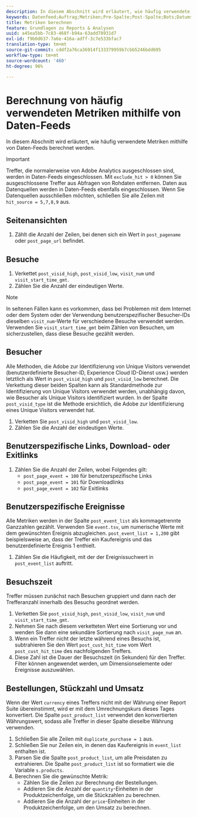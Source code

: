 ```yaml
---
description: In diesem Abschnitt wird erläutert, wie häufig verwendete Metriken mithilfe von Daten-Feeds berechnet werden.
keywords: Datenfeed;Auftrag;Metriken;Pre-Spalte;Post-Spalte;Bots;Datumsfilterung;Ereignis-Zeichenfolge;Allgemein;Formeln
title: Metriken berechnen
feature: Grundlagen zu Reports & Analysen
uuid: a45ea5bb-7c83-468f-b94a-63add78931d7
exl-id: f9b0d637-7a6e-416a-adff-3c7e533bfac7
translation-type: tm+mt
source-git-commit: cddf2a76ca36914f133379959b7cbb5246bdd695
workflow-type: tm+mt
source-wordcount: '460'
ht-degree: 96%

---
```


# Berechnung von häufig verwendeten Metriken mithilfe von Daten-Feeds

In diesem Abschnitt wird erläutert, wie häufig verwendete Metriken mithilfe von Daten-Feeds berechnet werden.

>[!IMPORTANT]
>
>Treffer, die normalerweise von Adobe Analytics ausgeschlossen sind, werden in Daten-Feeds eingeschlossen. Mit `exclude_hit > 0` können Sie ausgeschlossene Treffer aus Abfragen von Rohdaten entfernen. Daten aus Datenquellen werden in Daten-Feeds ebenfalls eingeschlossen. Wenn Sie Datenquellen ausschließen möchten, schließen Sie alle Zeilen mit `hit_source = 5,7,8,9` aus.

## Seitenansichten

1. Zählt die Anzahl der Zeilen, bei denen sich ein Wert in `post_pagename` oder `post_page_url` befindet.

## Besuche

1. Verkettet `post_visid_high`, `post_visid_low`, `visit_num` und `visit_start_time_gmt`.
1. Zählen Sie die Anzahl der eindeutigen Werte.

>[!NOTE]
>
>In seltenen Fällen kann es vorkommen, dass bei Problemen mit dem Internet oder dem System oder der Verwendung benutzerspezifischer Besucher-IDs dieselben `visit_num`-Werte für verschiedene Besuche verwendet werden. Verwenden Sie `visit_start_time_gmt` beim Zählen von Besuchen, um sicherzustellen, dass diese Besuche gezählt werden.

## Besucher

Alle Methoden, die Adobe zur Identifizierung von Unique Visitors verwendet (benutzerdefinierte Besucher-ID, Experience Cloud ID-Dienst usw.) werden letztlich als Wert in `post_visid_high` und `post_visid_low` berechnet. Die Verkettung dieser beiden Spalten kann als Standardmethode zur Identifizierung von Unique Visitors verwendet werden, unabhängig davon, wie Besucher als Unique Visitors identifiziert wurden. In der Spalte `post_visid_type` ist die Methode ersichtlich, die Adobe zur Identifizierung eines Unique Visitors verwendet hat.

1. Verketten Sie `post_visid_high` und `post_visid_low`.
2. Zählen Sie die Anzahl der eindeutigen Werte.

## Benutzerspezifische Links, Download- oder Exitlinks

1. Zählen Sie die Anzahl der Zeilen, wobei Folgendes gilt:
   * `post_page_event = 100` für benutzerspezifische Links
   * `post_page_event = 101` für Downloadlinks
   * `post_page_event = 102` für Exitlinks

## Benutzerspezifische Ereignisse

Alle Metriken werden in der Spalte `post_event_list` als kommagetrennte Ganzzahlen gezählt. Verwenden Sie `event.tsv`, um numerische Werte mit dem gewünschten Ereignis abzugleichen. `post_event_list = 1,200` gibt beispielsweise an, dass der Treffer ein Kaufereignis und das benutzerdefinierte Ereignis 1 enthielt.

1. Zählen Sie die Häufigkeit, mit der der Ereignissuchwert in `post_event_list` auftritt.

## Besuchszeit

Treffer müssen zunächst nach Besuchen gruppiert und dann nach der Trefferanzahl innerhalb des Besuchs geordnet werden.

1. Verketten Sie `post_visid_high`, `post_visid_low`, `visit_num` und `visit_start_time_gmt`.
2. Nehmen Sie nach diesem verketteten Wert eine Sortierung vor und wenden Sie dann eine sekundäre Sortierung nach `visit_page_num` an.
3. Wenn ein Treffer nicht der letzte während eines Besuchs ist, subtrahieren Sie den Wert `post_cust_hit_time` vom Wert `post_cust_hit_time` des nachfolgenden Treffers.
4. Diese Zahl ist die Dauer der Besuchszeit (in Sekunden) für den Treffer. Filter können angewendet werden, um Dimensionselemente oder Ereignisse auszuwählen.

## Bestellungen, Stückzahl und Umsatz

Wenn der Wert `currency` eines Treffers nicht mit der Währung einer Report Suite übereinstimmt, wird er mit dem Umrechnungskurs dieses Tages konvertiert. Die Spalte `post_product_list` verwendet den konvertierten Währungswert, sodass alle Treffer in dieser Spalte dieselbe Währung verwenden.

1. Schließen Sie alle Zeilen mit `duplicate_purchase = 1` aus.
2. Schließen Sie nur Zeilen ein, in denen das Kaufereignis in `event_list` enthalten ist.
3. Parsen Sie die Spalte `post_product_list`, um alle Preisdaten zu extrahieren. Die Spalte `post_product_list` ist so formatiert wie die Variable `s.products`.
4. Berechnen Sie die gewünschte Metrik:
   * Zählen Sie die Zeilen zur Berechnung der Bestellungen.
   * Addieren Sie die Anzahl der `quantity`-Einheiten in der Produktzeichenfolge, um die Stückzahlen zu berechnen.
   * Addieren Sie die Anzahl der `price`-Einheiten in der Produktzeichenfolge, um den Umsatz zu berechnen.
